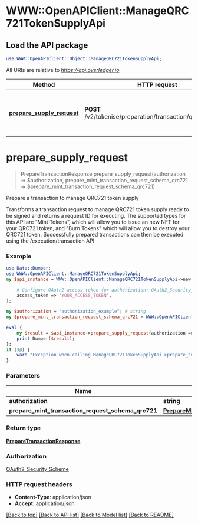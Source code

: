 # WWW::OpenAPIClient::ManageQRC721TokenSupplyApi

## Load the API package
```perl
use WWW::OpenAPIClient::Object::ManageQRC721TokenSupplyApi;
```

All URIs are relative to *https://api.overledger.io*

Method | HTTP request | Description
------------- | ------------- | -------------
[**prepare_supply_request**](ManageQRC721TokenSupplyApi.md#prepare_supply_request) | **POST** /v2/tokenise/preparation/transaction/qrc721/supply | Prepare a transaction to manage QRC721 token supply


# **prepare_supply_request**
> PrepareTransactionResponse prepare_supply_request(authorization => $authorization, prepare_mint_transaction_request_schema_qrc721 => $prepare_mint_transaction_request_schema_qrc721)

Prepare a transaction to manage QRC721 token supply

Transforms a transaction request to manage QRC721 token supply ready to be signed and returns a request ID for executing. The supported types for this API are “Mint Tokens”, which will allow you to issue an new NFT for your QRC721 token, and \"Burn Tokens\" which will allow you to destroy your QRC721 token. Successfully prepared transactions can then be executed using the /execution/transaction API

### Example
```perl
use Data::Dumper;
use WWW::OpenAPIClient::ManageQRC721TokenSupplyApi;
my $api_instance = WWW::OpenAPIClient::ManageQRC721TokenSupplyApi->new(

    # Configure OAuth2 access token for authorization: OAuth2_Security_Scheme
    access_token => 'YOUR_ACCESS_TOKEN',
);

my $authorization = "authorization_example"; # string | 
my $prepare_mint_transaction_request_schema_qrc721 = WWW::OpenAPIClient::Object::PrepareMintTransactionRequestSchemaQrc721->new(); # PrepareMintTransactionRequestSchemaQrc721 | 

eval {
    my $result = $api_instance->prepare_supply_request(authorization => $authorization, prepare_mint_transaction_request_schema_qrc721 => $prepare_mint_transaction_request_schema_qrc721);
    print Dumper($result);
};
if ($@) {
    warn "Exception when calling ManageQRC721TokenSupplyApi->prepare_supply_request: $@\n";
}
```

### Parameters

Name | Type | Description  | Notes
------------- | ------------- | ------------- | -------------
 **authorization** | **string**|  | 
 **prepare_mint_transaction_request_schema_qrc721** | [**PrepareMintTransactionRequestSchemaQrc721**](PrepareMintTransactionRequestSchemaQrc721.md)|  | 

### Return type

[**PrepareTransactionResponse**](PrepareTransactionResponse.md)

### Authorization

[OAuth2_Security_Scheme](../README.md#OAuth2_Security_Scheme)

### HTTP request headers

 - **Content-Type**: application/json
 - **Accept**: application/json

[[Back to top]](#) [[Back to API list]](../README.md#documentation-for-api-endpoints) [[Back to Model list]](../README.md#documentation-for-models) [[Back to README]](../README.md)

